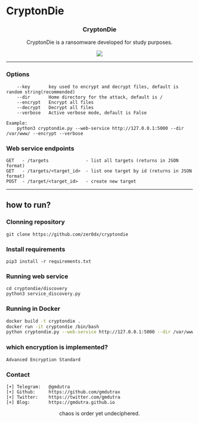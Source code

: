 # CryptonDie

<p align="center">
  <h3 align="center">CryptonDie</h3>
  <p align="center">CryptonDie is a ransomware developed for study purposes.</p>

  <p align="center">
    <a href="https://twitter.com/gmdutrax">
      <img src="https://img.shields.io/badge/twitter-@zer0dxx-blue.svg">
    </a>
  </p>
</p>

<hr>

### Options

```text
    --key       key used to encrypt and decrypt files, default is random string(recommended)
    --dir       Home directory for the attack, default is /
    --encrypt   Encrypt all files
    --decrypt   Decrypt all files
    --verbose   Active verbose mode, default is False

Example:
    python3 cryptondie.py --web-service http://127.0.0.1:5000 --dir /var/www/ --encrypt --verbose

```

### Web service endpoints

```
GET   - /targets              - list all targets (returns in JSON format)
GET   - /targets/<target_id>  - list one target by id (returns in JSON format)
POST  - /target/<target_id>   - create new target
```

<hr>

## how to run?

### Clonning repository

```
git clone https://github.com/zer0dx/cryptondie
```

### Install requirements

```
pip3 install -r requirements.txt
```

### Running web service

```
cd cryptondie/discovery
python3 service_discovery.py
```

### Running in Docker

```bash
docker build -t cryptondie .
docker run -it cryptondie /bin/bash
python cryptondie.py --web-service http://127.0.0.1:5000 --dir /var/www/ --encrypt --verbose
```

### which encryption is implemented?

```text
Advanced Encryption Standard
```

### Contact

```text
[+] Telegram:   @gmdutra
[+] Github:     https://github.com/gmdutrax
[+] Twitter:    https://twitter.com/gmdutra
[+] Blog:       https://gmdutra.github.io
```

<p align="center">
  <p align="center">chaos is order yet undeciphered.</p>
</p>
